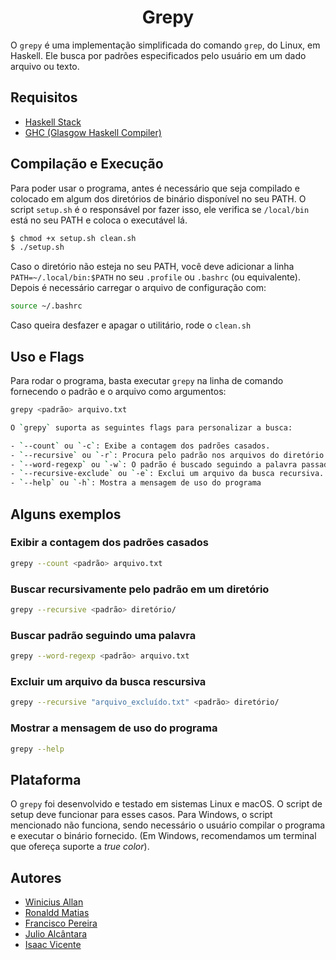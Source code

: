 <h1 align="center">Grepy</h1>

O `grepy` é uma implementação simplificada do comando `grep`, do Linux, em
Haskell. Ele busca por padrões especificados pelo usuário em um dado arquivo ou
texto.

## Requisitos
  * [Haskell Stack](https://docs.haskellstack.org/en/stable/install_and_upgrade/)
  * [GHC (Glasgow Haskell Compiler)](https://www.haskell.org/downloads/)

## Compilação e Execução
    
Para poder usar o programa, antes é necessário que seja compilado e colocado em
algum dos diretórios de binário disponível no seu PATH. O script `setup.sh` é o
responsável por fazer isso, ele verifica se `/local/bin` está no seu PATH e
coloca o executável lá.

```bash
$ chmod +x setup.sh clean.sh
$ ./setup.sh
```

Caso o diretório não esteja no seu PATH, você deve adicionar a linha
`PATH=~/.local/bin:$PATH` no seu `.profile` ou `.bashrc` (ou equivalente).
Depois é necessário carregar o arquivo de configuração com:

```bash
source ~/.bashrc
```

Caso queira desfazer e apagar o utilitário, rode o `clean.sh`

## Uso e Flags
Para rodar o programa, basta executar `grepy` na linha de comando fornecendo o padrão e o arquivo como argumentos:

```bash
grepy <padrão> arquivo.txt
```

```bash
O `grepy` suporta as seguintes flags para personalizar a busca:

- `--count` ou `-c`: Exibe a contagem dos padrões casados.
- `--recursive` ou `-r`: Procura pelo padrão nos arquivos do diretório passado como parâmetro, recursivamente.
- `--word-regexp` ou `-w`: O padrão é buscado seguindo a palavra passada como parâmetro.
- `--recursive-exclude` ou `-e`: Exclui um arquivo da busca recursiva.
- `--help` ou `-h`: Mostra a mensagem de uso do programa
```

## Alguns exemplos

###  Exibir a contagem dos padrões casados
```bash
grepy --count <padrão> arquivo.txt
```

### Buscar recursivamente pelo padrão em um diretório
```bash
grepy --recursive <padrão> diretório/
```

### Buscar padrão seguindo uma palavra
```bash
grepy --word-regexp <padrão> arquivo.txt
```

### Excluir um arquivo da busca rescursiva
```bash
grepy --recursive "arquivo_excluído.txt" <padrão> diretório/
```

### Mostrar a mensagem de uso do programa
```bash
grepy --help
```

## Plataforma

O `grepy` foi desenvolvido e testado em sistemas Linux e macOS. O script de setup deve funcionar para esses casos.
Para Windows, o script mencionado não funciona, sendo necessário o usuário compilar o programa e executar o binário fornecido.
(Em Windows, recomendamos um terminal que ofereça suporte a _true color_).

## Autores

- [Winicius Allan](https://github.com/winiciusallan)
- [Ronaldd Matias](https://github.com/RonalddMatias)
- [Francisco Pereira](https://github.com/Francisco-xiq)
- [Julio Alcântara](https://github.com/alcantarajulio)
- [Isaac Vicente](https://github.com/isaacvicente)
